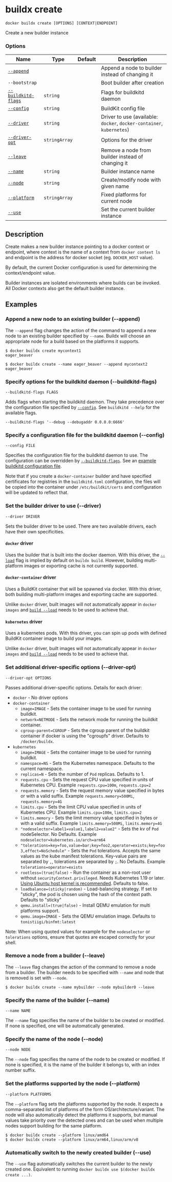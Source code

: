 # buildx create

```
docker buildx create [OPTIONS] [CONTEXT|ENDPOINT]
```

<!---MARKER_GEN_START-->
Create a new builder instance

### Options

| Name | Type | Default | Description |
| --- | --- | --- | --- |
| [`--append`](#append) |  |  | Append a node to builder instead of changing it |
| `--bootstrap` |  |  | Boot builder after creation |
| [`--buildkitd-flags`](#buildkitd-flags) | `string` |  | Flags for buildkitd daemon |
| [`--config`](#config) | `string` |  | BuildKit config file |
| [`--driver`](#driver) | `string` |  | Driver to use (available: `docker`, `docker-container`, `kubernetes`) |
| [`--driver-opt`](#driver-opt) | `stringArray` |  | Options for the driver |
| [`--leave`](#leave) |  |  | Remove a node from builder instead of changing it |
| [`--name`](#name) | `string` |  | Builder instance name |
| [`--node`](#node) | `string` |  | Create/modify node with given name |
| [`--platform`](#platform) | `stringArray` |  | Fixed platforms for current node |
| [`--use`](#use) |  |  | Set the current builder instance |


<!---MARKER_GEN_END-->


## Description

Create makes a new builder instance pointing to a docker context or endpoint,
where context is the name of a context from `docker context ls` and endpoint is
the address for docker socket (eg. `DOCKER_HOST` value).

By default, the current Docker configuration is used for determining the
context/endpoint value.

Builder instances are isolated environments where builds can be invoked. All
Docker contexts also get the default builder instance.

## Examples

### <a name="append"></a> Append a new node to an existing builder (--append)

The `--append` flag changes the action of the command to append a new node to an
existing builder specified by `--name`. Buildx will choose an appropriate node
for a build based on the platforms it supports.

```console
$ docker buildx create mycontext1
eager_beaver

$ docker buildx create --name eager_beaver --append mycontext2
eager_beaver
```

### <a name="buildkitd-flags"></a> Specify options for the buildkitd daemon (--buildkitd-flags)

```
--buildkitd-flags FLAGS
```

Adds flags when starting the buildkitd daemon. They take precedence over the
configuration file specified by [`--config`](#config). See `buildkitd --help`
for the available flags.

```
--buildkitd-flags '--debug --debugaddr 0.0.0.0:6666'
```

### <a name="config"></a> Specify a configuration file for the buildkitd daemon (--config)

```
--config FILE
```

Specifies the configuration file for the buildkitd daemon to use. The configuration
can be overridden by [`--buildkitd-flags`](#buildkitd-flags).
See an [example buildkitd configuration file](https://github.com/moby/buildkit/blob/master/docs/buildkitd.toml.md).

Note that if you create a `docker-container` builder and have specified
certificates for registries in the `buildkitd.toml` configuration, the files
will be copied into the container under `/etc/buildkit/certs` and configuration
will be updated to reflect that.

### <a name="driver"></a> Set the builder driver to use (--driver)

```
--driver DRIVER
```

Sets the builder driver to be used. There are two available drivers, each have
their own specificities.

#### `docker` driver

Uses the builder that is built into the docker daemon. With this driver,
the [`--load`](buildx_build.md#load) flag is implied by default on
`buildx build`. However, building multi-platform images or exporting cache is
not currently supported.

#### `docker-container` driver

Uses a BuildKit container that will be spawned via docker. With this driver,
both building multi-platform images and exporting cache are supported.

Unlike `docker` driver, built images will not automatically appear in
`docker images` and [`build --load`](buildx_build.md#load) needs to be used
to achieve that.

#### `kubernetes` driver

Uses a kubernetes pods. With this driver, you can spin up pods with defined
BuildKit container image to build your images.

Unlike `docker` driver, built images will not automatically appear in
`docker images` and [`build --load`](buildx_build.md#load) needs to be used
to achieve that.

### <a name="driver-opt"></a> Set additional driver-specific options (--driver-opt)

```
--driver-opt OPTIONS
```

Passes additional driver-specific options. Details for each driver:

- `docker` - No driver options
- `docker-container`
  - `image=IMAGE` - Sets the container image to be used for running buildkit.
  - `network=NETMODE` - Sets the network mode for running the buildkit container.
  - `cgroup-parent=CGROUP` - Sets the cgroup parent of the buildkit container if docker is using the "cgroupfs" driver. Defaults to `/docker/buildx`.
- `kubernetes`
  - `image=IMAGE` - Sets the container image to be used for running buildkit.
  - `namespace=NS` - Sets the Kubernetes namespace. Defaults to the current namespace.
  - `replicas=N` - Sets the number of `Pod` replicas. Defaults to 1.
  - `requests.cpu` - Sets the request CPU value specified in units of Kubernetes CPU. Example `requests.cpu=100m`, `requests.cpu=2`
  - `requests.memory` - Sets the request memory value specified in bytes or with a valid suffix. Example `requests.memory=500Mi`, `requests.memory=4G`
  - `limits.cpu` - Sets the limit CPU value specified in units of Kubernetes CPU. Example `limits.cpu=100m`, `limits.cpu=2`
  - `limits.memory` - Sets the limit memory value specified in bytes or with a valid suffix. Example `limits.memory=500Mi`, `limits.memory=4G`
  - `"nodeselector=label1=value1,label2=value2"` - Sets the kv of `Pod` nodeSelector. No Defaults. Example `nodeselector=kubernetes.io/arch=arm64`
  - `"tolerations=key=foo,value=bar;key=foo2,operator=exists;key=foo3,effect=NoSchedule"` - Sets the `Pod` tolerations. Accepts the same values as the kube manifest tolerations. Key-value pairs are separated by `,`, tolerations are separated by `;`. No Defaults. Example `tolerations=operator=exists`
  - `rootless=(true|false)` - Run the container as a non-root user without `securityContext.privileged`. Needs Kubernetes 1.19 or later. [Using Ubuntu host kernel is recommended](https://github.com/moby/buildkit/blob/master/docs/rootless.md). Defaults to false.
  - `loadbalance=(sticky|random)` - Load-balancing strategy. If set to "sticky", the pod is chosen using the hash of the context path. Defaults to "sticky"
  - `qemu.install=(true|false)` - Install QEMU emulation for multi platforms support.
  - `qemu.image=IMAGE` - Sets the QEMU emulation image. Defaults to `tonistiigi/binfmt:latest`

Note: When using quoted values for example for the `nodeselector` or `tolerations` options, ensure that quotes are escaped 
correctly for your shell.

### <a name="leave"></a> Remove a node from a builder (--leave)

The `--leave` flag changes the action of the command to remove a node from a
builder. The builder needs to be specified with `--name` and node that is removed
is set with `--node`.

```console
$ docker buildx create --name mybuilder --node mybuilder0 --leave
```

### <a name="name"></a> Specify the name of the builder (--name)

```
--name NAME
```

The `--name` flag specifies the name of the builder to be created or modified.
If none is specified, one will be automatically generated.

### <a name="node"></a> Specify the name of the node (--node)

```
--node NODE
```

The `--node` flag specifies the name of the node to be created or modified. If
none is specified, it is the name of the builder it belongs to, with an index
number suffix.

### <a name="platform"></a> Set the platforms supported by the node (--platform)

```
--platform PLATFORMS
```

The `--platform` flag sets the platforms supported by the node. It expects a
comma-separated list of platforms of the form OS/architecture/variant. The node
will also automatically detect the platforms it supports, but manual values take
priority over the detected ones and can be used when multiple nodes support
building for the same platform.

```console
$ docker buildx create --platform linux/amd64
$ docker buildx create --platform linux/arm64,linux/arm/v8
```

### <a name="use"></a> Automatically switch to the newly created builder (--use)

The `--use` flag automatically switches the current builder to the newly created
one. Equivalent to running `docker buildx use $(docker buildx create ...)`.
